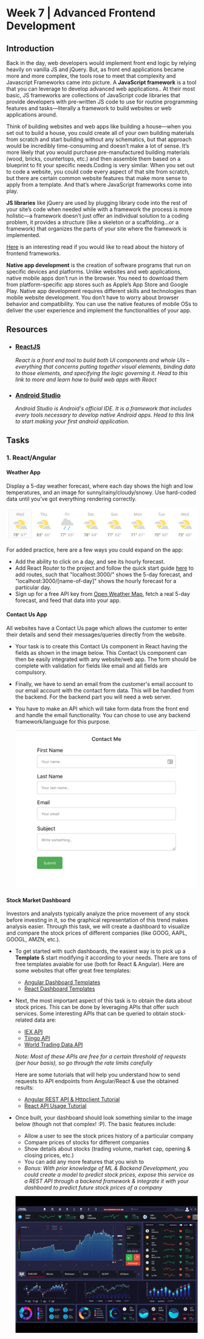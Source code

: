 
# Week 7 | Advanced Frontend Development

## Introduction

Back in the day, web developers would implement front end logic by relying heavily on vanilla JS and jQuery. But, as front end applications became more and more complex, the tools rose to meet that complexity and Javascript Frameworks came into picture.
A **JavaScript framework** is a tool that you can leverage to develop advanced web applications.. At their most basic, JS frameworks are collections of JavaScript code libraries that provide developers with pre-written JS code to use for routine programming features and tasks—literally a framework to build websites or web applications around.

Think of building websites and web apps like building a house—when you set out to build a house, you could create all of your own building materials from scratch and start building without any schematics, but that approach would be incredibly time-consuming and doesn’t make a lot of sense. It’s more likely that you would purchase pre-manufactured building materials (wood, bricks, countertops, etc.) and then assemble them based on a blueprint to fit your specific needs.Coding is very similar. When you set out to code a website, you could code every aspect of that site from scratch, but there are certain common website features that make more sense to apply from a template. And that’s where JavaScript frameworks come into play.

**JS libraries** like jQuery are used by plugging library code into the rest of your site’s code when needed while with a framework the process is more holistic—a framework doesn’t just offer an individual solution to a coding problem, it provides a structure (like a skeleton or a scaffolding…or a framework) that organizes the parts of your site where the framework is implemented.

[Here](https://blog.logrocket.com/history-of-frontend-frameworks/) is an interesting read if you would like to read about the history of frontend frameworks.

**Native app development** is the creation of software programs that run on specific devices and platforms. Unlike websites and web applications, native mobile apps don’t run in the browser. You need to download them from platform-specific app stores such as Apple’s App Store and Google Play. Native app development requires different skills and technologies than mobile website development. You don’t have to worry about browser behavior and compatibility. You can use the native features of mobile OSs to deliver the user experience and implement the functionalities of your app. 


## Resources

- ### [ReactJS](https://www.wncc-iitb.org/wiki/index.php/ReactJs)
	*React is a front end tool to build both UI components and whole UIs – everything that concerns putting together visual elements, binding data to those elements, and specifying the logic governing it. Head to this link to more and learn how to build web apps with React*

- ### [Android Studio](https://www.wncc-iitb.org/wiki/index.php/Android_App_Development)
	*Android Studio is Android's official IDE. It is a framework that includes every tools necessary to develop native Android apps. Head to this link to start making your first android application.* 

## Tasks

### 1. React/Angular
#### Weather App
Display a 5-day weather forecast, where each day shows the high and low temperatures, and an image for sunny/rainy/cloudy/snowy. Use hard-coded data until you’ve got everything rendering correctly.


![](./weather.png)  

For added practice, here are a few ways you could expand on the app:
- Add the ability to click on a day, and see its hourly forecast.
- Add React Router to the project and follow the quick start guide [here](https://reacttraining.com/react-router/web/guides/quick-start) to add routes, such that "localhost:3000/" shows the 5-day forecast, and "localhost:3000/[name-of-day]" shows the hourly forecast for a particular day.
- Sign up for a free API key from [Open Weather Map](https://openweathermap.org/api), fetch a real 5-day forecast, and feed that data into your app.


#### Contact Us App
All websites have a Contact Us page which allows the customer to enter their details and send their messages/queries directly from the website. 
- Your task is to create this Contact Us component in React having the fields as shown in the image below. This Contact Us component can then be easily integrated with any website/web app. The form should be complete with validation for fields like email and all fields are compulsory. 
- Finally, we have to send an email from the customer's email account to our email account with the contact form data. This will be handled from the backend. For the backend part you will need a web server. 
- You have to make an API which will take form data from the front end and handle the email functionality. You can chose to use any backend framework/language for this purpose.  

	![](./contact.png)

#### Stock Market Dashboard
Investors and analysts typically analyze the price movement of any stock before investing in it, so the graphical representation of this trend makes analysis easier. Through this task, we will create a dashboard to visualize and compare the stock prices of different companies (like GOOG, AAPL, GOOGL, AMZN, etc.).

* To get started with such dashboards, the easiest way is to pick up a __Template__ & start modifying it according to your needs. There are tons of free templates avaiable for use (both for React & Angular). Here are some websites that offer great free templates:
	* [Angular Dashboard Templates](https://www.codeinwp.com/blog/best-angular-admin-dashboard-templates/)
	* [React Dashboard Templates](https://material-ui.com/store/collections/free-react-dashboard/)
* Next, the most important aspect of this task is to obtain the data about stock prices. This can be done by leveraging APIs that offer such services. Some interesting APIs that can be queried to obtain stock-related data are:
	* [IEX API](https://iexcloud.io/docs/api/)
	* [Tiingo API](https://api.tiingo.com/documentation/general/overview)
	* [World Trading Data API](https://www.worldtradingdata.com/documentation)

	_Note: Most of these APIs are free for a certain threshold of requests (per hour basis), so go through the rate limits carefully_

	Here are some tutorials that will help you understand how to send requests to API endpoints from Angular/React & use the obtained results:
	* [Angular REST API & Httpclient Tutorial](https://www.djamware.com/post/5d8d7fc10daa6c77eed3b2f2/angular-8-tutorial-rest-api-and-httpclient-examples)
	* [React API Usage Tutorial](https://pusher.com/tutorials/consume-restful-api-react)

* Once built, your dashboard should look something similar to the image below (though not that complex! :P). The basic features include:
	* Allow a user to see the stock prices history of a particular company
	* Compare prices of stocks for different companies
	* Show details about stocks (trading volume, market cap, opening & closing prices, etc.)
	* You can add any more features that you wish to
	* _Bonus: With prior knowledge of ML & Backend Development, you could create a model to predict stock prices, expose this service as a REST API through a backend framework & integrate it with your dashboard to predict future stock prices of a company_

	![](./stocks.jpg)
